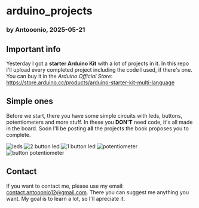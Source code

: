# arduino_projects

### by Antooonio, 2025-05-21

## Important info
Yesterday I got a **starter Arduino Kit** with a lot of projects in it. In this repo I'll upload every completed project including the code I used, if there's one. 
You can buy it in the _Arduino Official Store_: https://store.arduino.cc/products/arduino-starter-kit-multi-language

## Simple ones
Before we start, there you have some simple circuits with leds, buttons, potentiometers and more stuff. In these you **DON'T** need code, it's all made in the board.
Soon I'll be posting **all** the projects the book proposes you to complete.

![leds](https://github.com/user-attachments/assets/452b118d-19a3-4b81-8032-1aecfbdc05a6)
![2 button led](https://github.com/user-attachments/assets/e5f6124b-b415-4523-be56-fb5dad955ccc)
![1 button led](https://github.com/user-attachments/assets/99bba0d0-145e-4fbb-9cc9-e19fd5a5e58f)
![potentiometer](https://github.com/user-attachments/assets/a1f4483c-61de-456f-84cd-6575d562db2f)
![button potentiometer](https://github.com/user-attachments/assets/846a0c8d-a794-41f4-9755-c53e7462ed4b)

## Contact
If you want to contact me, please use my email: contact.antooonio12@gmail.com. There you can suggest me anything you want.
My goal is to learn a lot, so I'll apreciate it.
